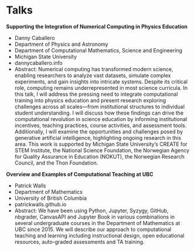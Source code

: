 # Talks

**Supporting the Integration of Numerical Computing in Physics Education**

* Danny Caballero
* Department of Physics and Astronomy
* Department of Computational Mathematics, Science and Engineering
* Michigan State University
* dannycaballero.info
* Abstract: Numerical computing has transformed modern science, enabling researchers to analyze vast datasets, simulate complex experiments, and gain insights into intricate systems. Despite its critical role, computing remains underrepresented in most science curricula. In this talk, I will address the pressing need to integrate computational training into physics education and present research exploring challenges across all scales—from institutional structures to individual student understanding. I will discuss how these findings can drive the computational revolution in science education by informing institutional incentives, teaching practices, course activities, and assessment tools. Additionally, I will examine the opportunities and challenges posed by generative artificial intelligence, highlighting ongoing research in this area. This work is supported by Michigan State University’s CREATE for STEM Institute, the National Science Foundation, the Norwegian Agency for Quality Assurance in Education (NOKUT), the Norwegian Research Council, and the Thon Foundation.

**Overview and Examples of Computational Teaching at UBC**

* Patrick Walls
* Department of Mathematics
* University of British Columbia
* patrickwalls.github.io
* Abstract: We have been using Python, Jupyter, Syzygy, GitHub, nbgrader, CanvasAPI and Jupyter Book in various combinations in several undergraduate courses in the Department of Mathematics at UBC since 2015. We will describe our approach to computational teaching and learning including instructional design, open educational resources, auto-graded assessments and TA training.